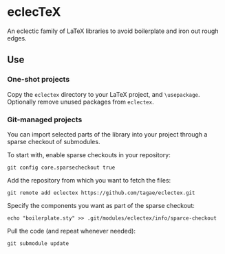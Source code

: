 eclecTeX
========

An eclectic family of LaTeX libraries to avoid boilerplate and iron
out rough edges.


Use
---

### One-shot projects

Copy the `eclectex` directory to your LaTeX project, and
`\usepackage`. Optionally remove unused packages from `eclectex`.

### Git-managed projects

You can import selected parts of the library into your project through
a sparse checkout of submodules.

To start with, enable sparse checkouts in your repository:

    git config core.sparsecheckout true

Add the repository from which you want to fetch the files:

    git remote add eclectex https://github.com/tagae/eclectex.git

Specify the components you want as part of the sparse checkout:

    echo "boilerplate.sty" >> .git/modules/eclectex/info/sparce-checkout

Pull the code (and repeat whenever needed):

    git submodule update
